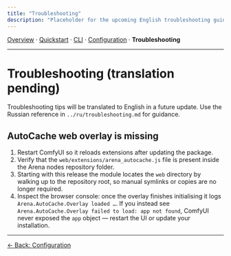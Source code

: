 ```yaml
---
title: "Troubleshooting"
description: "Placeholder for the upcoming English troubleshooting guide."
---
```


[Overview](index.md) · [Quickstart](quickstart.md) · [CLI](cli.md) · [Configuration](config.md) · **Troubleshooting**

---

# Troubleshooting (translation pending)

Troubleshooting tips will be translated to English in a future update. Use the Russian reference in `../ru/troubleshooting.md` for guidance.

## AutoCache web overlay is missing
1. Restart ComfyUI so it reloads extensions after updating the package.
2. Verify that the `web/extensions/arena_autocache.js` file is present inside the Arena nodes repository folder.
3. Starting with this release the module locates the `web` directory by walking up to the repository root, so manual symlinks or copies are no longer required.
4. Inspect the browser console: once the overlay finishes initialising it logs `Arena.AutoCache.Overlay loaded …`. If you instead see `Arena.AutoCache.Overlay failed to load: app not found`, ComfyUI never exposed the `app` object — restart the UI or update your installation.

---

[← Back: Configuration](config.md)
